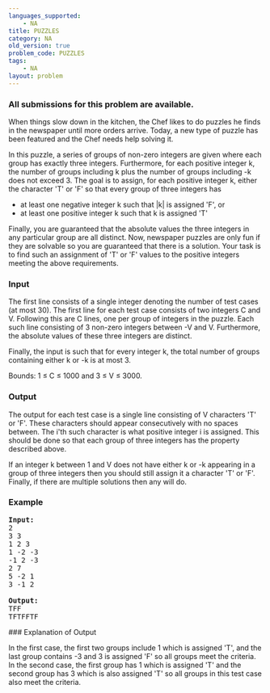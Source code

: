 ```yaml
---
languages_supported:
    - NA
title: PUZZLES
category: NA
old_version: true
problem_code: PUZZLES
tags:
    - NA
layout: problem
---
```

###  All submissions for this problem are available. 

When things slow down in the kitchen, the Chef likes to do puzzles he finds in the newspaper until more orders arrive. Today, a new type of puzzle has been featured and the Chef needs help solving it.

In this puzzle, a series of groups of non-zero integers are given where each group has exactly three integers. Furthermore, for each positive integer k, the number of groups including k plus the number of groups including -k does not exceed 3. The goal is to assign, for each positive integer k, either the character 'T' or 'F' so that every group of three integers has

- at least one negative integer k such that |k| is assigned 'F', or
- at least one positive integer k such that k is assigned 'T'

Finally, you are guaranteed that the absolute values the three integers in any particular group are all distinct. Now, newspaper puzzles are only fun if they are solvable so you are guaranteed that there is a solution. Your task is to find such an assignment of 'T' or 'F' values to the positive integers meeting the above requirements.

### Input

The first line consists of a single integer denoting the number of test cases (at most 30). The first line for each test case consists of two integers C and V. Following this are C lines, one per group of integers in the puzzle. Each such line consisting of 3 non-zero integers between -V and V. Furthermore, the absolute values of these three integers are distinct.

Finally, the input is such that for every integer k, the total number of groups containing either k or -k is at most 3.

Bounds: 1 ≤ C ≤ 1000 and 3 ≤ V ≤ 3000.

### Output

The output for each test case is a single line consisting of V characters 'T' or 'F'. These characters should appear consecutively with no spaces between. The i'th such character is what positive integer i is assigned. This should be done so that each group of three integers has the property described above.

If an integer k between 1 and V does not have either k or -k appearing in a group of three integers then you should still assign it a character 'T' or 'F'. Finally, if there are multiple solutions then any will do.

### Example

<pre><b>Input:</b>
2
3 3
1 2 3
1 -2 -3
-1 2 -3
2 7
5 -2 1
3 -1 2

<b>Output:</b>
TFF
TFTFFTF
</pre>### Explanation of Output

In the first case, the first two groups include 1 which is assigned 'T', and the last group contains -3 and 3 is assigned 'F' so all groups meet the criteria. In the second case, the first group has 1 which is assigned 'T' and the second group has 3 which is also assigned 'T' so all groups in this test case also meet the criteria.
